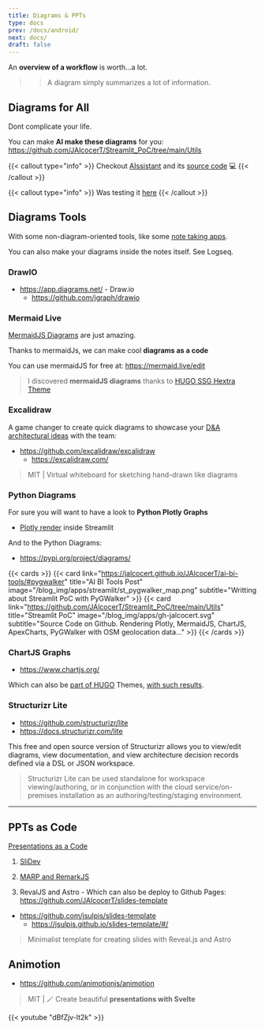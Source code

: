 ```yaml
---
title: Diagrams & PPTs
type: docs
prev: /docs/android/
next: docs/
draft: false
---
```


An **overview of a workflow** is worth...a lot.

>> A diagram simply summarizes a lot of information.

## Diagrams for All

Dont complicate your life.

You can make **AI make these diagrams** for you: https://github.com/JAlcocerT/Streamlit_PoC/tree/main/Utils

{{< callout type="info" >}}
Checkout [AIssistant](https://jalcocert.github.io/JAlcocerT/ai-useful-yet-simple/#diagrams-with-ai) and its [source code](https://github.com/JAlcocerT/Streamlit-AIssistant) 💻
{{< /callout >}}

{{< callout type="info" >}}
Was testing it [here](https://github.com/JAlcocerT/Streamlit-MultiChat/blob/main/Z_Tests/OpenAI/diagrams_openai_v2.py)
{{< /callout >}}


## Diagrams Tools

With some non-diagram-oriented tools, like some [note taking apps](https://jalcocert.github.io/JAlcocerT/knowledge-management/).

You can also make your diagrams inside the notes itself. See Logseq.

### DrawIO

* https://app.diagrams.net/ - Draw.io
    * https://github.com/jgraph/drawio

### Mermaid Live

[MermaidJS Diagrams](https://jalcocert.github.io/JAlcocerT/how-to-use-mermaid-diagrams/) are just amazing.

Thanks to mermaidJs, we can make cool **diagrams as a code**

You can use mermaidJS for free at: https://mermaid.live/edit

> I discovered **mermaidJS diagrams** thanks to [HUGO SSG Hextra Theme](https://jalcocert.github.io/JAlcocerT/create-your-website/)

### Excalidraw

A game changer to create quick diagrams to showcase your [D&A architectural ideas](https://jalcocert.github.io/JAlcocerT/data-analytics-architecture/) with the team:

* https://github.com/excalidraw/excalidraw
    * https://excalidraw.com/

> MIT | Virtual whiteboard for sketching hand-drawn like diagrams 



### Python Diagrams

For sure you will want to have a look to **Python Plotly Graphs**

* [Plotly render](https://github.com/JAlcocerT/Streamlit_PoC/blob/main/Utils/st_Plotly.py) inside Streamlit

And to the Python Diagrams:

* https://pypi.org/project/diagrams/

{{< cards >}}
  {{< card link="https://jalcocert.github.io/JAlcocerT/ai-bi-tools/#pygwalker" title="AI BI Tools Post" image="/blog_img/apps/streamlit/st_pygwalker_map.png" subtitle="Writting about Streamlit PoC with PyGWalker" >}}
  {{< card link="https://github.com/JAlcocerT/Streamlit_PoC/tree/main/Utils" title="Streamlit PoC" image="/blog_img/apps/gh-jalcocert.svg" subtitle="Source Code on Github. Rendering Plotly, MermaidJS, ChartJS, ApexCharts, PyGWalker with OSM geolocation data..." >}}
{{< /cards >}}

### ChartJS Graphs

* https://www.chartjs.org/

Which can also be [part of HUGO](https://jalcocert.github.io/JAlcocerT/using-hugo-as-website/#charts-in-hugo) Themes, [with such results](https://jalcocert.github.io/JAlcocerT/buying-car-data-analytics/#the-costs-of-a-car).

### Structurizr Lite 

* https://github.com/structurizr/lite
* https://docs.structurizr.com/lite

This free and open source version of Structurizr allows you to view/edit diagrams, view documentation, and view architecture decision records defined via a DSL or JSON workspace.

> Structurizr Lite can be used standalone for workspace viewing/authoring, or in conjunction with the cloud service/on-premises installation as an authoring/testing/staging environment.

---

## PPTs as Code

[Presentations as a Code](https://fossengineer.com/create-ppt-with-code/)

1. [SliDev](https://jalcocert.github.io/JAlcocerT/creating-presentations-with-ai/#slidev)

2. [MARP and RemarkJS](https://jalcocert.github.io/JAlcocerT/creating-presentations-with-ai/#marp)

3. RevalJS and Astro - Which can also be deploy to Github Pages: https://github.com/JAlcocerT/slides-template

* https://github.com/jsulpis/slides-template
    * https://jsulpis.github.io/slides-template/#/

> Minimalist template for creating slides with Reveal.js and Astro

## Animotion

* https://github.com/animotionjs/animotion

> MIT | 🪄 Create beautiful **presentations with Svelte** 

{{< youtube "dBfZjv-lt2k" >}}

<!-- https://www.youtube.com/watch?v=dBfZjv-lt2k&pp=ygUVam95IG9mIGNvZGUgYW5pbW90aW9u -->